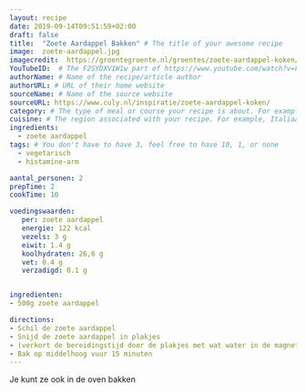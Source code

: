 ```yaml
---
layout: recipe
date: 2019-09-14T09:51:59+02:00
draft: false
title:  "Zoete Aardappel Bakken" # The title of your awesome recipe
image:  zoete-aardappel.jpg
imagecredit:  https://groentegroente.nl/groentes/zoete-aardappel-koken/
YouTubeID:  # The F2SYDXV1W1w part of https://www.youtube.com/watch?v=F2SYDXV1W1w
authorName: # Name of the recipe/article author
authorURL: # URL of their home website
sourceName: # Name of the source website
sourceURL: https://www.culy.nl/inspiratie/zoete-aardappel-koken/
category: # The type of meal or course your recipe is about. For example: "dinner", "entree", or "dessert".
cuisine: # The region associated with your recipe. For example, Italiaans, Mediterraans", or Eigen.
ingredients:
  - zoete aardappel
tags: # You don't have to have 3, feel free to have 10, 1, or none
  - vegetarisch
  - histamine-arm

aantal_personen: 2
prepTime: 2
cookTime: 10

voedingswaarden:
   per: zoete aardappel
   energie: 122 kcal
   vezels: 3 g
   eiwit: 1.4 g
   koolhydraten: 26,6 g
   vet: 0.4 g
   verzadigd: 0.1 g


ingredienten:
- 500g zoete aardappel

directions:
- Schil de zoete aardappel
- Snijd de zoete aardappel in plakjes
- (verkort de bereidingstijd door de plakjes met wat water in de magnetron voor 3 tot 4 minuten)
- Bak op middelhoog vuur 15 minuten
---
```


Je kunt ze ook in de oven bakken
